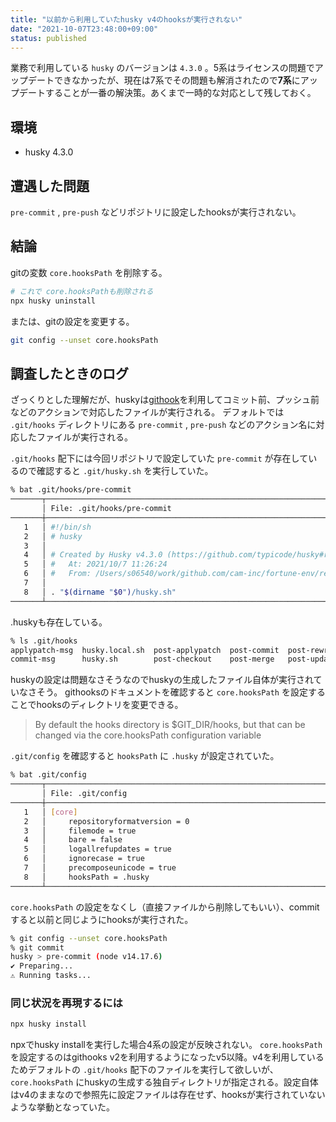 ```yaml
---
title: "以前から利用していたhusky v4のhooksが実行されない"
date: "2021-10-07T23:48:00+09:00"
status: published
---
```


業務で利用している `husky` のバージョンは `4.3.0` 。5系はライセンスの問題でアップデートできなかったが、現在は7系でその問題も解消されたので**7系**にアップデートすることが一番の解決策。あくまで一時的な対応として残しておく。

## 環境

- husky 4.3.0

## 遭遇した問題

`pre-commit` , `pre-push` などリポジトリに設定したhooksが実行されない。

## 結論

gitの変数 `core.hooksPath` を削除する。

```sh
# これで core.hooksPathも削除される
npx husky uninstall
```

または、gitの設定を変更する。

```sh
git config --unset core.hooksPath
```

## 調査したときのログ

ざっくりとした理解だが、huskyは[githook](https://git-scm.com/docs/githooks)を利用してコミット前、プッシュ前などのアクションで対応したファイルが実行される。
デフォルトでは `.git/hooks` ディレクトリにある `pre-commit` , `pre-push` などのアクション名に対応したファイルが実行される。

`.git/hooks` 配下には今回リポジトリで設定していた `pre-commit` が存在しているので確認すると `.git/husky.sh` を実行していた。

```sh
% bat .git/hooks/pre-commit
───────┬───────────────────────────────────────────────────────────────────────────────────────────────────────────────────────────────────────────────────────────────────────────────────────────────────────────────────────────────────────────────────────
       │ File: .git/hooks/pre-commit
───────┼───────────────────────────────────────────────────────────────────────────────────────────────────────────────────────────────────────────────────────────────────────────────────────────────────────────────────────────────────────────────────────
   1   │ #!/bin/sh
   2   │ # husky
   3   │
   4   │ # Created by Husky v4.3.0 (https://github.com/typicode/husky#readme)
   5   │ #   At: 2021/10/7 11:26:24
   6   │ #   From: /Users/s06540/work/github.com/cam-inc/fortune-env/repos/logic/node_modules/husky (https://github.com/typicode/husky#readme)
   7   │
   8   │ . "$(dirname "$0")/husky.sh"
───────┴───────────────────────────────────────────────────────────────────────────────────────────────────────────────────────────────────────────────────────────────────────────────────────────────────────────────────────────────────────────────────────
```

.huskyも存在している。

```sh
% ls .git/hooks
applypatch-msg  husky.local.sh  post-applypatch  post-commit  post-rewrite  pre-applypatch  pre-commit        pre-push    prepare-commit-msg  sendemail-validate
commit-msg      husky.sh        post-checkout    post-merge   post-update   pre-auto-gc     pre-merge-commit  pre-rebase  push-to-checkout
```

huskyの設定は問題なさそうなのでhuskyの生成したファイル自体が実行されていなさそう。
githooksのドキュメントを確認すると `core.hooksPath` を設定することでhooksのディレクトリを変更できる。

>By default the hooks directory is $GIT_DIR/hooks, but that can be changed via the core.hooksPath configuration variable

`.git/config` を確認すると `hooksPath` に `.husky` が設定されていた。

```sh
% bat .git/config
───────┬───────────────────────────────────────────────────────────────────────────────────────────────────────────────────────────────────────────────────────────────────────────────────────────────────────────────────────────────────────────────────────
       │ File: .git/config
───────┼───────────────────────────────────────────────────────────────────────────────────────────────────────────────────────────────────────────────────────────────────────────────────────────────────────────────────────────────────────────────────────
   1   │ [core]
   2   │     repositoryformatversion = 0
   3   │     filemode = true
   4   │     bare = false
   5   │     logallrefupdates = true
   6   │     ignorecase = true
   7   │     precomposeunicode = true
   8   │     hooksPath = .husky
───────┴───────────────────────────────────────────────────────────────────────────────────────────────────────────────────────────────────────────────────────────────────────────────────────────────────────────────────────────────────────────────────────
```

`core.hooksPath` の設定をなくし（直接ファイルから削除してもいい）、commitすると以前と同じようにhooksが実行された。

```sh
% git config --unset core.hooksPath
% git commit
husky > pre-commit (node v14.17.6)
✔ Preparing...
⚠ Running tasks...
```

### 同じ状況を再現するには

```sh
npx husky install
```

npxでhusky installを実行した場合4系の設定が反映されない。 `core.hooksPath` を設定するのはgithooks v2を利用するようになったv5以降。v4を利用しているためデフォルトの `.git/hooks` 配下のファイルを実行して欲しいが、`core.hooksPath` にhuskyの生成する独自ディレクトリが指定される。設定自体はv4のままなので参照先に設定ファイルは存在せず、hooksが実行されていないような挙動となっていた。
